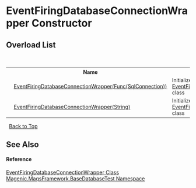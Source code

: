 # EventFiringDatabaseConnectionWrapper Constructor 
 


## Overload List
&nbsp;<table><tr><th></th><th>Name</th><th>Description</th></tr><tr><td>![Public method](media/pubmethod.gif "Public method")</td><td><a href="#/MAQS_4/Database_AUTOGENERATED/EventFiringDatabaseConnectionWrapper_Constructor_(Func(SqlConnection))">EventFiringDatabaseConnectionWrapper(Func(SqlConnection))</a></td><td>
Initializes a new instance of the <a href="#/MAQS_4/Database_AUTOGENERATED/EventFiringDatabaseConnectionWrapper_Class">EventFiringDatabaseConnectionWrapper</a> class</td></tr><tr><td>![Public method](media/pubmethod.gif "Public method")</td><td><a href="#/MAQS_4/Database_AUTOGENERATED/EventFiringDatabaseConnectionWrapper_Constructor_(String)">EventFiringDatabaseConnectionWrapper(String)</a></td><td>
Initializes a new instance of the <a href="#/MAQS_4/Database_AUTOGENERATED/EventFiringDatabaseConnectionWrapper_Class">EventFiringDatabaseConnectionWrapper</a> class</td></tr></table>&nbsp;
<a href="#eventfiringdatabaseconnectionwrapper-constructor">Back to Top</a>

## See Also


#### Reference
<a href="#/MAQS_4/Database_AUTOGENERATED/EventFiringDatabaseConnectionWrapper_Class">EventFiringDatabaseConnectionWrapper Class</a><br /><a href="#/MAQS_4/Database_AUTOGENERATED/Magenic-MaqsFramework-BaseDatabaseTest_Namespace">Magenic.MaqsFramework.BaseDatabaseTest Namespace</a><br />